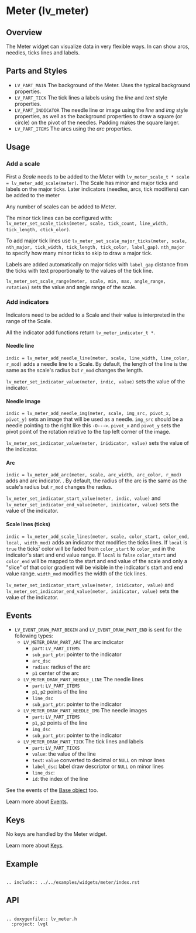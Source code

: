 # Meter (lv_meter)

## Overview
The Meter widget can visualize data in very flexible ways. In can show arcs, needles, ticks lines and labels.

## Parts and Styles
- `LV_PART_MAIN` The background of the Meter. Uses the typical background properties.
- `LV_PART_TICK` The tick lines a labels using the *line* and *text* style properties.
- `LV_PART_INDICATOR` The needle line or image using the *line* and *img* style properties, as well as the background properties to draw a square (or circle) on the pivot of the needles. Padding makes the square larger.
- `LV_PART_ITEMS` The arcs using the *arc* properties.

## Usage

### Add a scale

First a *Scale* needs to be added to the Meter with `lv_meter_scale_t * scale = lv_meter_add_scale(meter)`.
The Scale has minor and major ticks and labels on the major ticks. Later indicators (needles, arcs, tick modifiers) can be added to the meter

Any number of scales can be added to Meter.

The minor tick lines can be configured with: `lv_meter_set_scale_ticks(meter, scale, tick_count, line_width, tick_length, ctick_olor)`.

To add major tick lines use `lv_meter_set_scale_major_ticks(meter, scale, nth_major, tick_width, tick_length, tick_color, label_gap)`. `nth_major` to specify how many minor ticks to skip to draw a major tick.

Labels are added automatically on major ticks with `label_gap` distance from the ticks with text proportionally to the values of the tick line.

`lv_meter_set_scale_range(meter, scale, min, max, angle_range, rotation)` sets the value and angle range of the scale.

### Add indicators

Indicators need to be added to a Scale and their value is interpreted in the range of the Scale.

All the indicator add functions return `lv_meter_indicator_t *`.

#### Needle line

`indic = lv_meter_add_needle_line(meter, scale, line_width, line_color, r_mod)` adds a needle line to a Scale. By default, the length of the line is the same as the scale's radius but `r_mod` changes the length.

`lv_meter_set_indicator_value(meter, indic, value)` sets the value of the indicator.

#### Needle image

`indic = lv_meter_add_needle_img(meter, scale, img_src, pivot_x, pivot_y)` sets an image that will be used as a needle. `img_src` should be a needle pointing to the right like this `-O--->`.
`pivot_x` and `pivot_y` sets the pivot point of the rotation relative to the top left corner of the image.

`lv_meter_set_indicator_value(meter, inidicator, value)` sets the value of the indicator.

#### Arc
`indic = lv_meter_add_arc(meter, scale, arc_width, arc_color, r_mod)` adds and arc indicator. . By default, the radius of the arc is the same as the scale's radius but `r_mod` changes the radius.

`lv_meter_set_indicator_start_value(meter, indic, value)` and `lv_meter_set_indicator_end_value(meter, inidicator, value)` sets the value of the indicator.

#### Scale lines (ticks)
`indic = lv_meter_add_scale_lines(meter, scale, color_start, color_end, local, width_mod)` adds an indicator that modifies the ticks lines.
If `local` is `true` the ticks' color will be faded from `color_start` to `color_end` in the indicator's  start and end value range.
If `local` is `false` `color_start` and `color_end` will be mapped to the start and end value of the scale and only a "slice" of that color gradient will be visible in the indicator's start and end value range.
`width_mod` modifies the width of the tick lines.

`lv_meter_set_indicator_start_value(meter, inidicator, value)` and `lv_meter_set_indicator_end_value(meter, inidicator, value)` sets the value of the indicator.

## Events
- `LV_EVENT_DRAW_PART_BEGIN` and `LV_EVENT_DRAW_PART_END` is sent for the following types:
    - `LV_METER_DRAW_PART_ARC` The arc indicator
       - `part`: `LV_PART_ITEMS`
       - `sub_part_ptr`: pointer to the indicator
       - `arc_dsc`
       - `radius`: radius of the arc
       - `p1` center of the arc
    - `LV_METER_DRAW_PART_NEEDLE_LINE` The needle lines
       - `part`: `LV_PART_ITEMS`
       - `p1`, `p2` points of the line
       - `line_dsc`
       - `sub_part_ptr`: pointer to the indicator
    - `LV_METER_DRAW_PART_NEEDLE_IMG`  The needle images
       - `part`: `LV_PART_ITEMS`
       - `p1`, `p2` points of the line
       - `img_dsc`
       - `sub_part_ptr`: pointer to the indicator
    - `LV_METER_DRAW_PART_TICK` The tick lines and labels
       - `part`: `LV_PART_TICKS`
       - `value`: the value of the line
       - `text`: `value` converted to decimal or `NULL` on minor lines
       - `label_dsc`: label draw descriptor or `NULL` on minor lines
       - `line_dsc`:
       - `id`: the index of the line


See the events of the [Base object](/widgets/obj) too.

Learn more about [Events](/overview/event).

## Keys
No keys are handled by the Meter widget.

Learn more about [Keys](/overview/indev).


## Example

```eval_rst

.. include:: ../../examples/widgets/meter/index.rst

```

## API

```eval_rst

.. doxygenfile:: lv_meter.h
  :project: lvgl

```
